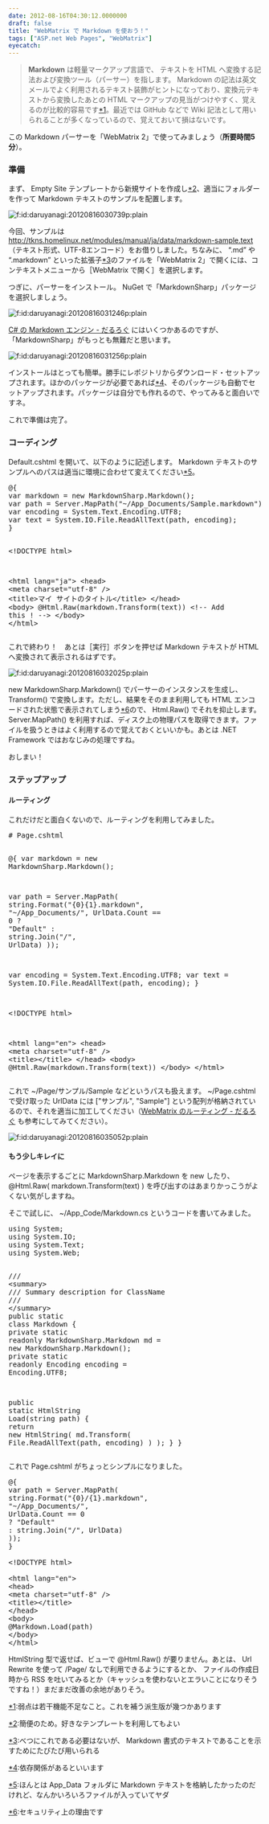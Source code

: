```yaml
---
date: 2012-08-16T04:30:12.0000000
draft: false
title: "WebMatrix で Markdown を使おう！"
tags: ["ASP.net Web Pages", "WebMatrix"]
eyecatch: 
---
```


<blockquote>
<p><b>Markdown</b> は軽量マークアップ言語で、 テキストを HTML へ変換する記法および変換ツール（パーサー）を指します。 Markdown の記法は英文メールでよく利用されるテキスト装飾がヒントになっており、変換元テキストから変換したあとの HTML マークアップの見当がつけやすく、覚えるのが比較的容易です<a href="#f-731aff19" name="fn-731aff19" title="弱点は若干機能不足なこと。これを補う派生版が幾つかあります">*1</a>。最近では GitHub などで Wiki 記法として用いられることが多くなっているので、覚えておいて損はないです。</p>

</blockquote>
<p>この Markdown パーサーを「WebMatrix 2」で使ってみましょう（<b>所要時間5分</b>）。</p>

<div class="section">
<h3>準備</h3>
<p>まず、 Empty Site テンプレートから新規サイトを作成し<a href="#f-a24137a6" name="fn-a24137a6" title="簡便のため。好きなテンプレートを利用してもよい">*2</a>、適当にフォルダーを作って Markdown テキストのサンプルを配置します。</p><p><span itemscope itemtype="http://schema.org/Photograph"><img src="20120816030739.png" alt="f:id:daruyanagi:20120816030739p:plain" title="f:id:daruyanagi:20120816030739p:plain" class="hatena-fotolife" itemprop="image"></span></p><p>今回、サンプルは <a href="http://tkns.homelinux.net/modules/manual/ja/data/markdown-sample.text">http://tkns.homelinux.net/modules/manual/ja/data/markdown-sample.text</a> （テキスト形式、UTF-8エンコード）をお借りしました。ちなみに、 “.md” や “.markdown” といった拡張子<a href="#f-6c0192e4" name="fn-6c0192e4" title="べつにこれである必要はないが、 Markdown 書式のテキストであることを示すためにたびたび用いられる">*3</a>のファイルを「WebMatrix 2」で開くには、コンテキストメニューから［WebMatrix で開く］を選択します。</p><p>つぎに、パーサーをインストール。 NuGet で「MarkdownSharp」パッケージを選択しましょう。</p><p><span itemscope itemtype="http://schema.org/Photograph"><img src="20120816031246.png" alt="f:id:daruyanagi:20120816031246p:plain" title="f:id:daruyanagi:20120816031246p:plain" class="hatena-fotolife" itemprop="image"></span></p><p><a href="https://blog.daruyanagi.jp/entry/2012/02/12/213437">C# &#x306E; Markdown &#x30A8;&#x30F3;&#x30B8;&#x30F3; - &#x3060;&#x308B;&#x308D;&#x3050;</a> にはいくつかあるのですが、「MarkdownSharp」がもっとも無難だと思います。</p><p><span itemscope itemtype="http://schema.org/Photograph"><img src="20120816031256.png" alt="f:id:daruyanagi:20120816031256p:plain" title="f:id:daruyanagi:20120816031256p:plain" class="hatena-fotolife" itemprop="image"></span></p><p>インストールはとっても簡単。勝手にレポジトリからダウンロード・セットアップされます。ほかのパッケージが必要であれば<a href="#f-0c9c2c17" name="fn-0c9c2c17" title="依存関係があるといいます">*4</a>、そのパッケージも自動でセットアップされます。パッケージは自分でも作れるので、やってみると面白いですネ。</p><p>これで準備は完了。</p>

</div>
<div class="section">
<h3>コーディング</h3>
<p>Default.cshtml を開いて、以下のように記述します。 Markdown テキストのサンプルへのパスは適当に環境に合わせて変えてください<a href="#f-e01fe3ef" name="fn-e01fe3ef" title="ほんとは App_Data フォルダに Markdown テキストを格納したかったのだけれど、なんかいろいろファイルが入っていてヤダ">*5</a>。</p>
<pre class="code lang-cs" data-lang="cs" data-unlink>@{
var markdown = <span class="synStatement">new</span> MarkdownSharp.Markdown();
var path = Server.MapPath(<span class="synConstant">&quot;~/App_Documents/Sample.markdown&quot;</span>);
var encoding = System.Text.Encoding.UTF8;
var text = System.IO.File.ReadAllText(path, encoding);
}

&lt;!DOCTYPE html&gt;

&lt;html lang=<span class="synConstant">&quot;ja&quot;</span>&gt;
&lt;head&gt;
&lt;meta charset=<span class="synConstant">&quot;utf-8&quot;</span> /&gt;
&lt;title&gt;マイ サイトのタイトル&lt;/title&gt;
&lt;/head&gt;
&lt;body&gt;
@Html.Raw(markdown.Transform(text)) &lt;!-- Add <span class="synStatement">this</span> ! --&gt;
&lt;/body&gt;
&lt;/html&gt;
</pre><p>これで終わり！　あとは［実行］ボタンを押せば Markdown テキストが HTML へ変換されて表示されるはずです。</p><p><span itemscope itemtype="http://schema.org/Photograph"><img src="20120816032025.png" alt="f:id:daruyanagi:20120816032025p:plain" title="f:id:daruyanagi:20120816032025p:plain" class="hatena-fotolife" itemprop="image"></span></p><p>new MarkdownSharp.Markdown() でパーサーのインスタンスを生成し、 Transform() で変換します。ただし、結果をそのまま利用しても HTML エンコードされた状態で表示されてしまう<a href="#f-52e7b3cd" name="fn-52e7b3cd" title="セキュリティ上の理由です">*6</a>ので、 Html.Raw() でそれを抑止します。 Server.MapPath() を利用すれば、ディスク上の物理パスを取得できます。ファイルを扱うときはよく利用するので覚えておくといいかも。あとは .NET Framework ではおなじみの処理ですね。</p><p>おしまい！</p>

</div>
<div class="section">
<h3>ステップアップ</h3>

<div class="section">
<h4>ルーティング</h4>
<p>これだけだと面白くないので、ルーティングを利用してみました。</p>
<pre class="code lang-cs" data-lang="cs" data-unlink># Page.cshtml

@{
var markdown = <span class="synStatement">new</span> MarkdownSharp.Markdown();

var path = Server.MapPath(
<span class="synType">string</span>.Format(<span class="synConstant">&quot;{0}{1}.markdown&quot;</span>,
<span class="synConstant">&quot;~/App_Documents/&quot;</span>,
UrlData.Count == <span class="synConstant">0</span>
? <span class="synConstant">&quot;Default&quot;</span>
: <span class="synType">string</span>.Join(<span class="synConstant">&quot;/&quot;</span>, UrlData)
));

var encoding = System.Text.Encoding.UTF8;
var text = System.IO.File.ReadAllText(path, encoding);
}

&lt;!DOCTYPE html&gt;

&lt;html lang=<span class="synConstant">&quot;en&quot;</span>&gt;
&lt;head&gt;
&lt;meta charset=<span class="synConstant">&quot;utf-8&quot;</span> /&gt;
&lt;title&gt;&lt;/title&gt;
&lt;/head&gt;
&lt;body&gt;
@Html.Raw(markdown.Transform(text))
&lt;/body&gt;
&lt;/html&gt;
</pre><p>これで ~/Page/サンプル/Sample などというパスも扱えます。 ~/Page.cshtml で受け取った UrlData には  ["サンプル", "Sample"] という配列が格納されているので、それを適当に加工してください（<a href="https://blog.daruyanagi.jp/entry/2012/07/06/174414">WebMatrix &#x306E;&#x30EB;&#x30FC;&#x30C6;&#x30A3;&#x30F3;&#x30B0; - &#x3060;&#x308B;&#x308D;&#x3050;</a> も参考にしてみてください）。</p><p><span itemscope itemtype="http://schema.org/Photograph"><img src="20120816035052.png" alt="f:id:daruyanagi:20120816035052p:plain" title="f:id:daruyanagi:20120816035052p:plain" class="hatena-fotolife" itemprop="image"></span><br />
</p>

</div>
<div class="section">
<h4>もう少しキレイに</h4>
<p>ページを表示するごとに MarkdownSharp.Markdown を new したり、 @Html.Raw( markdown.Transform(text) ) を呼び出すのはあまりかっこうがよくない気がしますね。</p><p>そこで試しに、 ~/App_Code/Markdown.cs というコードを書いてみました。</p>
<pre class="code lang-cs" data-lang="cs" data-unlink><span class="synStatement">using</span> System;
<span class="synStatement">using</span> System.IO;
<span class="synStatement">using</span> System.Text;
<span class="synStatement">using</span> System.Web;

<span class="synComment">/// </span><span class="synIdentifier">&lt;</span><span class="synStatement">summary</span><span class="synIdentifier">&gt;</span>
<span class="synComment">/// Summary description for ClassName</span>
<span class="synComment">/// </span><span class="synIdentifier">&lt;/</span><span class="synStatement">summary</span><span class="synIdentifier">&gt;</span>
<span class="synType">public</span> <span class="synType">static</span> <span class="synType">class</span> Markdown
{
<span class="synType">private</span> <span class="synType">static</span> <span class="synType">readonly</span> MarkdownSharp.Markdown md =
<span class="synStatement">new</span> MarkdownSharp.Markdown();
<span class="synType">private</span> <span class="synType">static</span> <span class="synType">readonly</span> Encoding encoding = Encoding.UTF8;

<span class="synType">public</span> <span class="synType">static</span> HtmlString Load(<span class="synType">string</span> path)
{
<span class="synStatement">return</span> <span class="synStatement">new</span> HtmlString(
md.Transform(
File.ReadAllText(path, encoding)
)
);
}
}
</pre><p>これで Page.cshtml がちょっとシンプルになりました。</p>
<pre class="code lang-cs" data-lang="cs" data-unlink>@{
var path = Server.MapPath(
<span class="synType">string</span>.Format(<span class="synConstant">&quot;{0}/{1}.markdown&quot;</span>,
<span class="synConstant">&quot;~/App_Documents/&quot;</span>,
UrlData.Count == <span class="synConstant">0</span>
? <span class="synConstant">&quot;Default&quot;</span>
: <span class="synType">string</span>.Join(<span class="synConstant">&quot;/&quot;</span>, UrlData)
));
}

&lt;!DOCTYPE html&gt;

&lt;html lang=<span class="synConstant">&quot;en&quot;</span>&gt;
&lt;head&gt;
&lt;meta charset=<span class="synConstant">&quot;utf-8&quot;</span> /&gt;
&lt;title&gt;&lt;/title&gt;
&lt;/head&gt;
&lt;body&gt;
@Markdown.Load(path)
&lt;/body&gt;
&lt;/html&gt;
</pre><p>HtmlString 型で返せば、ビューで @Html.Raw() が要りません。あとは、 Url Rewrite を使って /Page/ なしで利用できるようにするとか、 ファイルの作成日時から RSS を吐いてみるとか（キャッシュを使わないとエラいことになりそうですね！）まだまだ改善の余地がありそう。</p>

</div>
</div><div class="footnote">
<p class="footnote"><a href="#fn-731aff19" name="f-731aff19" class="footnote-number">*1</a><span class="footnote-delimiter">:</span><span class="footnote-text">弱点は若干機能不足なこと。これを補う派生版が幾つかあります</span></p>
<p class="footnote"><a href="#fn-a24137a6" name="f-a24137a6" class="footnote-number">*2</a><span class="footnote-delimiter">:</span><span class="footnote-text">簡便のため。好きなテンプレートを利用してもよい</span></p>
<p class="footnote"><a href="#fn-6c0192e4" name="f-6c0192e4" class="footnote-number">*3</a><span class="footnote-delimiter">:</span><span class="footnote-text">べつにこれである必要はないが、 Markdown 書式のテキストであることを示すためにたびたび用いられる</span></p>
<p class="footnote"><a href="#fn-0c9c2c17" name="f-0c9c2c17" class="footnote-number">*4</a><span class="footnote-delimiter">:</span><span class="footnote-text">依存関係があるといいます</span></p>
<p class="footnote"><a href="#fn-e01fe3ef" name="f-e01fe3ef" class="footnote-number">*5</a><span class="footnote-delimiter">:</span><span class="footnote-text">ほんとは App_Data フォルダに Markdown テキストを格納したかったのだけれど、なんかいろいろファイルが入っていてヤダ</span></p>
<p class="footnote"><a href="#fn-52e7b3cd" name="f-52e7b3cd" class="footnote-number">*6</a><span class="footnote-delimiter">:</span><span class="footnote-text">セキュリティ上の理由です</span></p>
</div>